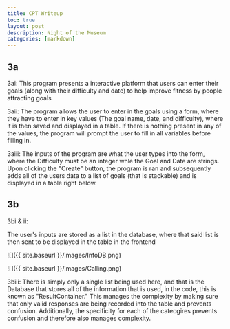 ```yaml
---
title: CPT Writeup
toc: true
layout: post
description: Night of the Museum
categories: [markdown]
---
```


## 3a

3ai: This program presents a interactive platform that users can enter their goals (along with their difficulty and date) to help improve fitness by people attracting goals

3aii: The program allows the user to enter in the goals using a form, where they have to enter in key values (The goal name, date, and difficulty), where it is then saved and displayed in a table. If there is nothing present in any of the values, the program will prompt the user to fill in all variables before filling in.

3aiii: The inputs of the program are what the user types into the form, where the Difficulty must be an integer whle the Goal and Date are strings. Upon clicking the "Create" button, the program is ran and subsequently adds all of the users data to a list of goals (that is stackable) and is displayed in a table right below.

## 3b

3bi & ii:

The user's inputs are stored as a list in the database, where that said list is then sent to be displayed in the table in the frontend

![]({{ site.baseurl }}/images/InfoDB.png)

![]({{ site.baseurl }}/images/Calling.png)


3biii: There is simply only a single list being used here, and that is the Database that stores all of the information that is used, in the code, this is known as "ResultContainer." This manages the complexity by making sure that only valid responses are being recorded into the table and prevents confusion. Additionally, the specificity for each of the cateogires prevents confusion and therefore also manages complexity.





